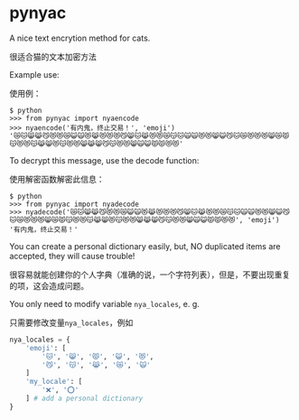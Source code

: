 # pynyac

A nice text encrytion method for cats.

很适合猫的文本加密方法

Example use:

使用例：

```shell
$ python
>>> from pynyac import nyaencode
>>> nyaencode('有内鬼，终止交易！', 'emoji')
'😿🐱😸😹😼😻😻😿😺🙀😻😹😻😻😻😼😸🐱😹😻😻😿😽🐱🙀🙀😻😻😸😺😼🐱😿😻😻😻😸😿😾😽😻😻😽😹😸😻😽😻😻😸😹😸😼😽😻😻😸🙀😺😾😾😻😻'
```

To decrypt this message, use the decode function:

使用解密函数解密此信息：

```shell
$ python
>>> from pynyac import nyadecode
>>> nyadecode('😿🐱😸😹😼😻😻😿😺🙀😻😹😻😻😻😼😸🐱😹😻😻😿😽🐱🙀🙀😻😻😸😺😼🐱😿😻😻😻😸😿😾😽😻😻😽😹😸😻😽😻😻😸😹😸😼😽😻😻😸🙀😺😾😾😻😻', 'emoji')
'有内鬼，终止交易！'
```

You can create a personal dictionary easily, but, NO duplicated items are accepted, they will cause trouble!

很容易就能创建你的个人字典（准确的说，一个字符列表），但是，不要出现重复的项，这会造成问题。

You only need to modify variable `nya_locales`, e. g.

只需要修改变量`nya_locales`，例如

```python
nya_locales = {
    'emoji': [
        '🐱', '😸', '😾', '😺', '😻',
        '😼', '😽', '😹', '😿', '🙀'
    ]
    'my_locale': [
        '❌', '⭕'
    ] # add a personal dictionary
}
```
